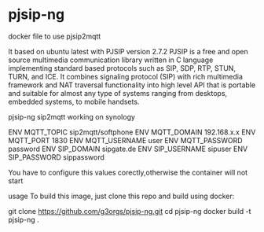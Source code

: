 # pjsip-ng
docker file to use pjsip2mqtt


It based on ubuntu latest with PJSIP version 2.7.2
PJSIP is a free and open source multimedia communication library written in C language implementing standard based protocols such as SIP, SDP, RTP, STUN, TURN, and ICE. It combines signaling protocol (SIP) with rich multimedia framework and NAT traversal functionality into high level API that is portable and suitable for almost any type of systems ranging from desktops, embedded systems, to mobile handsets.

pjsip-ng sip2mqtt working on synology 


ENV MQTT_TOPIC sip2mqtt/softphone
ENV MQTT_DOMAIN 192.168.x.x
ENV MQTT_PORT 1830
ENV MQTT_USERNAME user
ENV MQTT_PASSWORD password
ENV SIP_DOMAIN sipgate.de
ENV SIP_USERNAME sipuser
ENV SIP_PASSWORD sippassword


You have to configure this values corectly,otherwise the container will not start 

usage
To build this image, just clone this repo and build using docker:

git clone https://github.com/g3orgs/pjsip-ng.git
cd pjsip-ng
docker build -t pjsip-ng .

